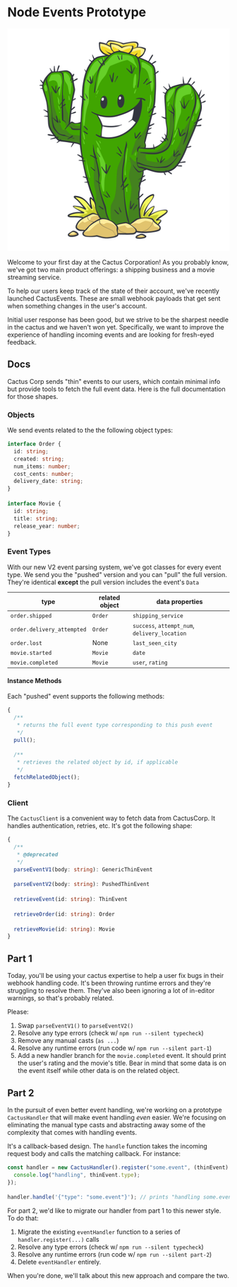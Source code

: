 # Node Events Prototype

![](./misc/cactus.jpg)

Welcome to your first day at the Cactus Corporation! As you probably know, we've got two main product offerings: a shipping business and a movie streaming service.

To help our users keep track of the state of their account, we've recently launched CactusEvents. These are small webhook payloads that get sent when something changes in the user's account.

Initial user response has been good, but we strive to be the sharpest needle in the cactus and we haven't won yet. Specifically, we want to improve the experience of handling incoming events and are looking for fresh-eyed feedback.

## Docs

Cactus Corp sends "thin" events to our users, which contain minimal info but provide tools to fetch the full event data. Here is the full documentation for those shapes.

### Objects

We send events related to the the following object types:

```ts
interface Order {
  id: string;
  created: string;
  num_items: number;
  cost_cents: number;
  delivery_date: string;
}

interface Movie {
  id: string;
  title: string;
  release_year: number;
}
```

### Event Types

With our new V2 event parsing system, we've got classes for every event type. We send you the "pushed" version and you can "pull" the full version. They're identical **except** the pull version includes the event's `Data`

| type                       | related object | data properties                               |
| -------------------------- | -------------- | --------------------------------------------- |
| `order.shipped`            | `Order`        | `shipping_service`                            |
| `order.delivery_attempted` | `Order`        | `success`, `attempt_num`, `delivery_location` |
| `order.lost`               | None           | `last_seen_city`                              |
| `movie.started`            | `Movie`        | `date`                                        |
| `movie.completed`          | `Movie`        | `user`, `rating`                              |

#### Instance Methods

Each "pushed" event supports the following methods:

```ts
{
  /**
   * returns the full event type corresponding to this push event
   */
  pull();

  /**
   * retrieves the related object by id, if applicable
   */
  fetchRelatedObject();
}
```

### Client

The `CactusClient` is a convenient way to fetch data from CactusCorp. It handles authentication, retries, etc. It's got the following shape:

```ts
{
  /**
   * @deprecated
   */
  parseEventV1(body: string): GenericThinEvent

  parseEventV2(body: string): PushedThinEvent

  retrieveEvent(id: string): ThinEvent

  retrieveOrder(id: string): Order

  retrieveMovie(id: string): Movie
}
```

## Part 1

Today, you'll be using your cactus expertise to help a user fix bugs in their webhook handling code. It's been throwing runtime errors and they're struggling to resolve them. They've also been ignoring a lot of in-editor warnings, so that's probably related.

Please:

1. Swap `parseEventV1()` to `parseEventV2()`
2. Resolve any type errors (check w/ `npm run --silent typecheck`)
3. Remove any manual casts (`as ...`)
4. Resolve any runtime errors (run code w/ `npm run --silent part-1`)
5. Add a new handler branch for the `movie.completed` event. It should print the user's rating and the movie's title. Bear in mind that some data is on the event itself while other data is on the related object.

## Part 2

In the pursuit of even better event handling, we're working on a prototype `CactusHandler` that will make event handling _even_ easier. We're focusing on eliminating the manual type casts and abstracting away some of the complexity that comes with handling events.

It's a callback-based design. The `handle` function takes the incoming request body and calls the matching callback. For instance:

```ts
const handler = new CactusHandler().register("some.event", (thinEvent) => {
  console.log("handling", thinEvent.type);
});

handler.handle('{"type": "some.event"}'); // prints "handling some.event"
```

For part 2, we'd like to migrate our handler from part 1 to this newer style. To do that:

1. Migrate the existing `eventHandler` function to a series of `handler.register(...)` calls
2. Resolve any type errors (check w/ `npm run --silent typecheck`)
3. Resolve any runtime errors (run code w/ `npm run --silent part-2`)
4. Delete `eventHandler` entirely.

When you're done, we'll talk about this new approach and compare the two.
